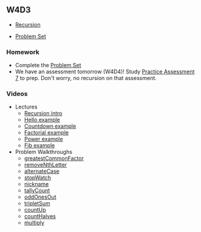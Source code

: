 ## W4D3

+ [Recursion][recursion]

+ [Problem Set][w4d3-pset]


### Homework

+ Complete the [Problem Set][w4d3-pset]
+ We have an assessment tomorrow (W4D4)! Study [Practice Assessment 7][practice-7] to prep. Don't worry, no recursion on that assessment.

### Videos

+ Lectures
  + [Recursion intro](https://vimeo.com/240224680/be1680fb19)
  + [Hello example](https://vimeo.com/240224928/b33a95b198)
  + [Countdown example](https://vimeo.com/240224679/e3d4e31922)
  + [Factorial example](https://vimeo.com/240224769/301acb8d3d)
  + [Power example](https://vimeo.com/213908270/8dad4c3c68)
  + [Fib example](https://vimeo.com/240933506/7967e29a2c)
+ Problem Walkthroughs
  + [greatestCommonFactor](https://vimeo.com/220369646/96f4276e90)
  + [removeNthLetter](https://vimeo.com/211749368/08b9ca8054)
  + [alternateCase](https://vimeo.com/211749354/55f2f584dd)
  + [stopWatch](https://vimeo.com/211749299/98e653de46)
  + [nickname](https://vimeo.com/214723691/a59e540a88)
  + [tallyCount](https://vimeo.com/214723650/f9612a1565)
  + [oddOnesOut](https://vimeo.com/214723572/8ca5f9f632)
  + [tripletSum](https://vimeo.com/220369616/1eb04eba6e)
  + [countUp](https://vimeo.com/242302743/a896466db2)
  + [countHalves](https://vimeo.com/242302362/812630a457)
  + [multiply](https://vimeo.com/242292589/ac4197d941)

[recursion]: ./notes/recursion.md
[w4d3-pset]: ./w4d3_pset.zip
[practice-7]: /practice_assessments/practice_7
